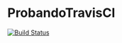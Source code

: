 # ProbandoTravisCI

[![Build Status](https://travis-ci.org/mariano-dagostino/ProbandoTravisCI.svg?branch=master)](https://travis-ci.org/mariano-dagostino/ProbandoTravisCI)
